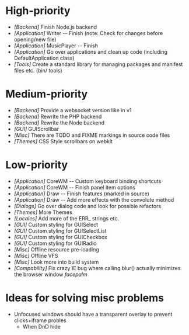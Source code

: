
# High-priority
* _[Backend]_ Finish Node.js backend
* _[Application]_ Writer -- Finish (note: Check for changes before opening/new file)
* _[Application]_ MusicPlayer -- Finish
* _[Application]_ Go over applications and clean up code (including DefaultApplication class)
* _[Tools]_ Create a standard library for managing packages and manifest files etc. (bin/ tools)

# Medium-priority
* _[Backend]_ Provide a websocket version like in v1
* _[Backend]_ Rewrite the PHP backend
* _[Backend]_ Rewrite the Node backend
* _[GUI]_ GUIScrollbar
* _[Misc]_ There are TODO and FIXME markings in source code files
* _[Themes]_ CSS Style scrollbars on webkit

# Low-priority
* _[Application]_ CoreWM -- Custom keyboard binding shortcuts
* _[Application]_ CoreWM -- Finish panel item options
* _[Application]_ Draw -- Finish features (marked in source)
* _[Application]_ Draw -- Add more effects with the convolute method
* _[Dialogs]_ Go over dialog code and look for possible refactors
* _[Themes]_ More Themes
* _[Locales]_ Add more of the ERR_ strings etc.
* _[GUI]_ Custom styling for GUISelect
* _[GUI]_ Custom styling for GUISelectList
* _[GUI]_ Custom styling for GUICheckbox
* _[GUI]_ Custom styling for GUIRadio
* _[Misc]_ Offline resource pre-loading
* _[Misc]_ Offline VFS
* _[Misc]_ Look more into build system
* _[Compability]_ Fix crazy IE bug where calling blur() actually minimizes the browser window *facepalm*

# Ideas for solving misc problems
* Unfocused windows should have a transparent overlay to prevent clicks+iframe probles
  * When DnD hide
